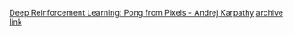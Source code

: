 
[Deep Reinforcement Learning: Pong from Pixels - Andrej Karpathy](http://karpathy.github.io/2016/05/31/rl/) [archive link](https://web.archive.org/web/20160601062629/http://karpathy.github.io/2016/05/31/rl/)

